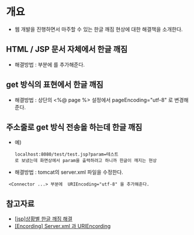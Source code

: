 # 개요
- 웹 개발을 진행하면서 마주할 수 있는 한글 깨짐 현상에 대한 해결책을 소개한다. 

## HTML / JSP 문서 자체에서 한글 깨짐
- 해결방법 : <head> 부분에 <meta charset="UTF-8"> 를 추가해준다.
  
## get 방식의 표현에서 한글 깨짐
- 해결방법 : 상단의 <%@ page %> 설정에서 pageEncoding="utf-8" 로 변경해준다. 
  
## 주소줄로 get 방식 전송을 하는데 한글 깨짐
- 예) 
  ```
  localhost:8080/test/test.jsp?param=테스트 
  로 보냈는데 화면상에서 param을 출력하려고 하니까 한글이 깨지는 현상
  ```
- 해결방법 : tomcat의 server.xml 파일을 수정한다. 
 ```
  <Connector ...> 부분에  URIEncoding="utf-8" 을 추가해준다. 
```

## 참고자료
- [ [jsp]상황별 한글 깨짐 해결 ](https://m.blog.naver.com/alcmskfl17/221913121686)
- [ [Encording] Server.xml 과 URIEncording ](https://seongtak-yoon.tistory.com/20)
